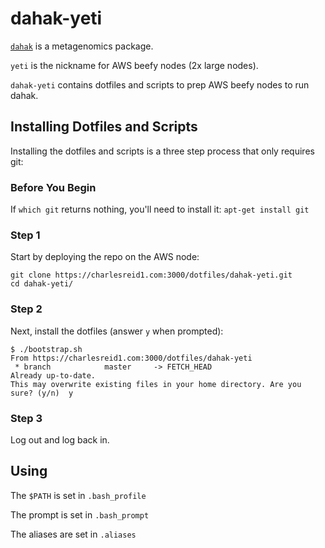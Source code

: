 # dahak-yeti 

[`dahak`](https://github.com/dahak-metagenomics/dahak/) is a metagenomics package.

`yeti` is the nickname for AWS beefy nodes (2x large nodes).

`dahak-yeti` contains dotfiles and scripts to prep AWS beefy nodes to run dahak.

## Installing Dotfiles and Scripts

Installing the dotfiles and scripts is a three step process that only requires git:

### Before You Begin

If `which git` returns nothing, you'll need to install it: `apt-get install git`

### Step 1

Start by deploying the repo on the AWS node:

```
git clone https://charlesreid1.com:3000/dotfiles/dahak-yeti.git
cd dahak-yeti/
```

### Step 2

Next, install the dotfiles (answer `y` when prompted):

```
$ ./bootstrap.sh
From https://charlesreid1.com:3000/dotfiles/dahak-yeti
 * branch            master     -> FETCH_HEAD
Already up-to-date.
This may overwrite existing files in your home directory. Are you sure? (y/n)  y
```

### Step 3

Log out and log back in.

## Using

The `$PATH` is set in `.bash_profile`

The prompt is set in `.bash_prompt`

The aliases are set in `.aliases`

